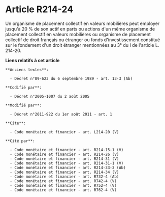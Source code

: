 # Article R214-24

Un organisme de placement collectif en valeurs mobilières peut employer jusqu'à 20 % de son actif en parts ou actions d'un
même organisme de placement collectif en valeurs mobilières ou organisme de placement collectif de droit français ou étranger
ou fonds d'investissement constitué sur le fondement d'un droit étranger mentionnées au 3° du I de l'article L. 214-20.

**Liens relatifs à cet article**

	**Anciens textes**:

	  - Décret n°89-623 du 6 septembre 1989 - art. 13-3 (Ab)

	**Codifié par**:

	  - Décret n°2005-1007 du 2 août 2005

	**Modifié par**:

	  - Décret n°2011-922 du 1er août 2011 - art. 1

	**Cite**:

	  - Code monétaire et financier - art. L214-20 (V)

	**Cité par**:

	  - Code monétaire et financier - art. R214-15-1 (V)
	  - Code monétaire et financier - art. R214-26 (V)
	  - Code monétaire et financier - art. R214-31 (V)
	  - Code monétaire et financier - art. R214-31-1 (V)
	  - Code monétaire et financier - art. R214-33-3 (Ab)
	  - Code monétaire et financier - art. R214-34 (V)
	  - Code monétaire et financier - art. R732-4 (Ab)
	  - Code monétaire et financier - art. R742-4 (V)
	  - Code monétaire et financier - art. R752-4 (V)
	  - Code monétaire et financier - art. R762-4 (V)
